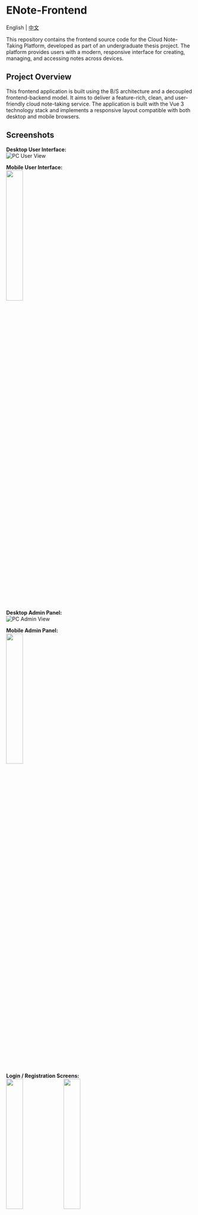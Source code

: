 # ENote-Frontend
English | [中文](./README.zh-CN.md) 

This repository contains the frontend source code for the Cloud Note-Taking Platform, developed as part of an undergraduate thesis project. The platform provides users with a modern, responsive interface for creating, managing, and accessing notes across devices.

## Project Overview

This frontend application is built using the B/S architecture and a decoupled frontend-backend model. It aims to deliver a feature-rich, clean, and user-friendly cloud note-taking service. The application is built with the Vue 3 technology stack and implements a responsive layout compatible with both desktop and mobile browsers.

## Screenshots

**Desktop User Interface:**  
![PC User View](./assets/PC%20端用户界面.png)

**Mobile User Interface:**  
<img src="./assets/移动端用户界面.png" style="width: 30%"></img>

**Desktop Admin Panel:**  
![PC Admin View](./assets/PC%20端管理后台.png)

**Mobile Admin Panel:**  
<img src="./assets/移动端管理后台.png" style="width: 30%"></img>

**Login / Registration Screens:**  
<img src="./assets/登陆界面.png" style="width: 30%"></img>
<img src="./assets/注册界面.png" style="width: 30%"></img>

## Features

### User Authentication
- User registration (with email verification)
- User login
- Forgot password (reset via email verification)
- "Remember me" auto-login (persistent tokens)
- Permission management (Regular User, Admin, Super Admin)
- User status management (Enable / Disable)

### Note Management
- Create / Delete / Rename notes
- Rich text editing (supports text, images, videos, audio)
- Real-time / Auto-save content
- Note list view (summary, last updated time)
- Keyword search (fuzzy matching, case-insensitive)
- View note outline
- Favorite / Unfavorite notes
- Move notes between folders
- Add / Remove tags for notes

### Folder & Tag Management
- Create / Delete / Rename folders and tags
- Move folders
- Filter notes by folder, tag, favorite status, and keywords
- Context menu actions (for notes, folders, and tags)

### File Management
- Upload user avatars
- Upload / Access / Delete images, videos, and audio in notes  
  _(Deletions are synchronized with note content)_

### User Center
- View / Edit personal information (username, email, password, avatar)  
  _(Sensitive actions require email verification)_
- Delete account (email verification required)

### Data Analytics (User Side)
- Statistics on personal notes, folders, favorites, tags, and multimedia file counts
- Visual representation of personal storage usage (notes and media)

### Data Analytics (Admin Side)
- View total users, daily/weekly new users, daily/weekly active users with trends
- View total notes, daily/weekly new notes, daily/weekly active notes with trends
- View total media files (images / videos / audio), storage usage and trends
- Charts

### Admin Panel
- User management (Create, Read, Update, Delete)  
  _(Admins cannot edit/delete users with equal or higher permission levels)_
- Platform data maintenance (Backup / Restore – UI simulation)

### Miscellaneous
- Responsive layout (adapts to both desktop and mobile)
- Clean and aesthetic UI

## Technology Stack

- **Framework:** Vue.js 3 (Composition API)
- **Build Tool:** Vite
- **UI Library:** Element Plus
- **Router:** Vue Router
- **State Management:** Pinia
- **HTTP Client:** Axios
- **Rich Text Editor:** WangEditor 5
- **Data Visualization:** AntV G2
- **Context Menu:** Vue3 Context Menu
- **CSS Framework:** TailwindCSS
- **Core Language:** JavaScript
- **Package Manager:** NPM / Yarn / PNPM

## Project Structure

```
enote-frontend/
├── public/
│   └── favicon.ico               # Website icon
├── src/
│   ├── assets/                   # Static assets (images, fonts, etc.)
│   ├── components/              # Reusable components (grouped by admin, auth, layout, user)
│   ├── router/                  # Route configuration (router.js)
│   ├── store/                   # State management (Pinia store.js)
│   ├── styles/                  # Global styles (style.css)
│   ├── utils/                   # Utility functions (constants, formatters, request wrappers, validators, etc.)
│   ├── views/                   # Page components
│   ├── App.vue                  # Root component
│   └── main.js                  # Application entry point
├── .env.development             # Environment variables for development (example)
├── index.html                   # HTML entry point
├── package.json                 # Project dependencies and scripts
├── vite.config.js               # Vite config file
└── tailwind.config.js           # TailwindCSS config
```

## Getting Started

### Prerequisites

- Node.js (recommended >=16.x)
- NPM, Yarn, or PNPM

### Installation and Run

1. **Clone the repository**
    ```bash
    git clone git@github.com:linxin4cs/enote-frontend.git
    cd enote-frontend
    ```

2. **Install dependencies**
    ```bash
    npm install
    # or
    yarn install
    # or
    pnpm install
    ```

3. **Configure environment variables**
    Create a `.env.development` file in the project root with the following content:

    ```env
    VITE_API_BASE_URL=http://localhost:8080/api
    ```
    _(Modify according to your backend address and port)_

4. **Run the development server**
    ```bash
    npm run dev
    # or
    yarn dev
    # or
    pnpm dev
    ```

    The app will be available at `http://localhost:5173` (or the port specified by Vite).

5. **Build for production**
    ```bash
    npm run build
    # or
    yarn build
    # or
    pnpm build
    ```

    The build output will be located in the `dist/` directory.

## API Interaction

This frontend application must interact with the corresponding **Cloud Note-Taking Platform Backend Service**. Ensure the backend service is running and that `VITE_API_BASE_URL` in `.env.development` is correctly configured.

Backend repository: [ENote-Backend](https://github.com/linxin4cs/enote-backend)
